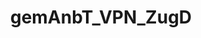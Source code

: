 ---
title: gemAnbT_VPN_ZugD
linkTitle: gemAnbT_VPN_ZugD
description: >
  Anbieter VPN-Zugangsdienst
---